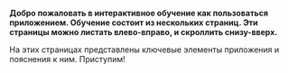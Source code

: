 __Добро пожаловать в интерактивное обучение как пользоваться приложением. Обучение состоит из нескольких страниц. Эти страницы можно листать влево-вправо, и скроллить снизу-вверх.__

На этих страницах представлены ключевые элементы приложения и пояснения к ним. Приступим!